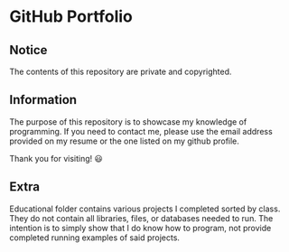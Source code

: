 # GitHub Portfolio

## Notice
The contents of this repository are private and copyrighted.

## Information
The purpose of this repository is to showcase my knowledge of programming.
If you need to contact me, please use the email address provided on my resume or the one listed on my github profile.

Thank you for visiting! 😃

## Extra

Educational folder contains various projects I completed sorted by class. They do not contain all libraries, files, or databases needed to run. The intention is to simply show that I do know how to program, not provide completed running examples of said projects.
